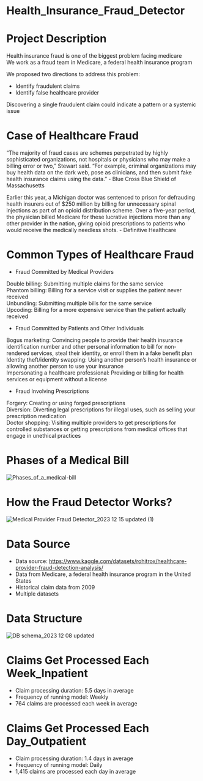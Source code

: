 # Health_Insurance_Fraud_Detector

# Project Description
Health insurance fraud is one of the biggest problem facing medicare\
We work as a fraud team in Medicare, a federal health insurance program

We proposed two directions to address this problem:
- Identify fraudulent claims
- Identify false healthcare provider

Discovering a single fraudulent claim could indicate a pattern or a systemic issue

# Case of Healthcare Fraud
“The majority of fraud cases are schemes perpetrated by highly sophisticated organizations, not hospitals or physicians who may make a billing error or two,” Stewart said. 
“For example, criminal organizations may buy health data on the dark web, pose as clinicians, and then submit fake health insurance claims using the data.”
                                                                                                                            - Blue Cross Blue Shield of Massachusetts

Earlier this year, a Michigan doctor was sentenced to prison for defrauding health insurers out of $250 million by billing for unnecessary spinal injections as part of an opioid distribution scheme. Over a five-year period, the physician billed Medicare for these lucrative injections more than any other provider in the nation, giving opioid prescriptions to patients who would receive the medically needless shots. 
                                                                                                                            - Definitive Healthcare
# Common Types of Healthcare Fraud
- Fraud Committed by Medical Providers

Double billing: Submitting multiple claims for the same service\
Phantom billing: Billing for a service visit or supplies the patient never received \
Unbundling: Submitting multiple bills for the same service \
Upcoding: Billing for a more expensive service than the patient actually received

- Fraud Committed by Patients and Other Individuals

Bogus marketing: Convincing people to provide their health insurance identification number and other personal information to bill for non-rendered services, steal their identity, or enroll them in a fake benefit plan\
Identity theft/identity swapping: Using another person’s health insurance or allowing another person to use your insurance\
Impersonating a healthcare professional: Providing or billing for health services or equipment without a license

- Fraud Involving Prescriptions

Forgery: Creating or using forged prescriptions\
Diversion: Diverting legal prescriptions for illegal uses, such as selling your prescription medication\
Doctor shopping: Visiting multiple providers to get prescriptions for controlled substances or getting prescriptions from medical offices that engage in unethical practices

# Phases of a Medical Bill
![Phases_of_a_medical-bill](https://github.com/LynnSynuo/Health_Insurance_Fraud_Detector/assets/117470609/dd0591c5-c8f3-4720-9b24-ea2b638a9047)

# How the Fraud Detector Works? 
![Medical Provider Fraud Detector_2023 12 15 updated (1)](https://github.com/LynnSynuo/Health_Insurance_Fraud_Detector/assets/117470609/785a5171-9ff7-4839-b296-b50ca69d428c)

# Data Source
- Data source: https://www.kaggle.com/datasets/rohitrox/healthcare-provider-fraud-detection-analysis/ 
- Data from Medicare, a federal health insurance program in the United States
- Historical claim data from 2009
- Multiple datasets


# Data Structure
![DB schema_2023 12 08 updated](https://github.com/LynnSynuo/Health_Insurance_Fraud_Detector/assets/117470609/9742dade-8258-4131-9d1d-e0b1c0eb75d0)

# Claims Get Processed Each Week_Inpatient
- Claim processing duration: 5.5 days in average
- Frequency of running model: Weekly
- 764 claims are processed each week in average


# Claims Get Processed Each Day_Outpatient
- Claim processing duration: 1.4 days in average
- Frequency of running model: Daily
- 1,415 claims are processed each day in average


